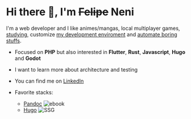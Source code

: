
# Hi there 👋, I'm ~~Felipe~~ Neni

I'm a web developer and I like animes/mangas, local multiplayer games, [studying](http://neni.dev/ead), customize [my development enviroment](http://d.neni.dev) and [automate boring stuffs](http://neni.dev/log).

- Focused on **PHP** but also interested in **Flutter**, **Rust**, **Javascript**, **Hugo** and **Godot**
- I want to learn more about architecture and testing
- You can find me on [LinkedIn](https://www.linkedin.com/in/nenitf/)
- Favorite stacks:
  - [Pandoc](https://github.com/nenitf/intro-dev-web) ![ebook](https://img.shields.io/badge/%20-ebook-blue)
  - [Hugo](https://github.com/nenitf/blog_projeto-bilingue) ![SSG](https://img.shields.io/badge/%20-SSG-blue)
  
  <!-- TODO -->
  <!-- - [PHP, PHPUnit, Laravel, Sail and PostgreSQL](/agendamento-medico) ![web backend](https://img.shields.io/badge/%20-web%20backend-blue) -->
  <!-- - [Flutter](/krosmaster) ![mobile](https://img.shields.io/badge/%20-web%20backend-blue) -->
  <!-- - [React, Tailwind, Vitest, Playwright and Typescript](/66) ![web frontend](https://img.shields.io/badge/%20-web%20frontend-blue) -->
  <!-- - [Rust](/er -> enter repeat -> gon) ![cli](https://img.shields.io/badge/%20-CLI-blue) -->
